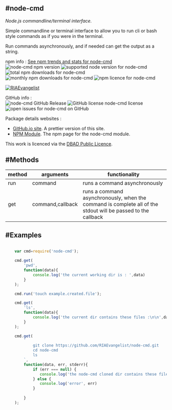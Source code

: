 #node-cmd
-
*Node.js commandline/terminal interface.*  

Simple commandline or terminal interface to allow you to run cli or bash style commands as if you were in the terminal.

Run commands asynchronously, and if needed can get the output as a string.

npm info :  [See npm trends and stats for node-cmd](http://npm-stat.com/charts.html?package=node-cmd&author=&from=&to=)  
![node-cmd npm version](https://img.shields.io/npm/v/node-cmd.svg) ![supported node version for node-cmd](https://img.shields.io/node/v/node-cmd.svg) ![total npm downloads for node-cmd](https://img.shields.io/npm/dt/node-cmd.svg) ![monthly npm downloads for node-cmd](https://img.shields.io/npm/dm/node-cmd.svg) ![npm licence for node-cmd](https://img.shields.io/npm/l/node-cmd.svg)

[![RIAEvangelist](https://avatars3.githubusercontent.com/u/369041?v=3&s=100)](https://github.com/RIAEvangelist)

GitHub info :  
![node-cmd GitHub Release](https://img.shields.io/github/release/RIAEvangelist/node-cmd.svg) ![GitHub license node-cmd license](https://img.shields.io/github/license/RIAEvangelist/node-cmd.svg) ![open issues for node-cmd on GitHub](https://img.shields.io/github/issues/RIAEvangelist/node-cmd.svg)

Package details websites :
* [GitHub.io site](http://riaevangelist.github.io/node-cmd/ "node-cmd documentation"). A prettier version of this site.
* [NPM Module](https://www.npmjs.org/package/node-cmd "node-cmd npm module"). The npm page for the node-cmd module.

This work is licenced via the [DBAD Public Licence](http://www.dbad-license.org/).


#Methods
-

|method | arguments | functionality |
|-------|-----------|---------------|
|run    | command   | runs a command asynchronously|
|get    | command,callback  | runs a command asynchronously, when the command is complete all of the stdout will be passed to the callback|


#Examples
-

```javascript

    var cmd=require('node-cmd');

    cmd.get(
        'pwd',
        function(data){
            console.log('the current working dir is : ',data)
        }
    );

    cmd.run('touch example.created.file');

    cmd.get(
        'ls',
        function(data){
            console.log('the current dir contains these files :\n\n',data)
        }
    );

    cmd.get(
        `
            git clone https://github.com/RIAEvangelist/node-cmd.git
            cd node-cmd
            ls
        `,
        function(data, err, stderr){
            if (err === null) {
               console.log('the node-cmd cloned dir contains these files :\n\n',data)
            } else {
               console.log('error', err)
            }
            
        }
    );

```
